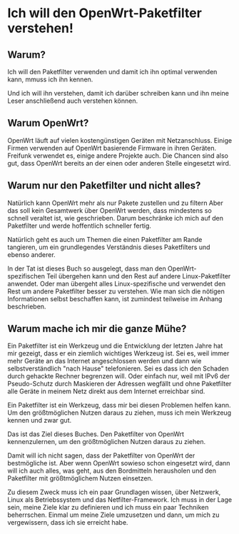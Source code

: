 
Ich will den OpenWrt-Paketfilter verstehen!
===========================================

Warum?
------

Ich will den Paketfilter verwenden und damit ich ihn optimal verwenden kann,
mmuss ich ihn kennen.

Und ich will ihn verstehen, damit ich darüber schreiben kann und ihn meine
Leser anschließend auch verstehen können.

Warum OpenWrt?
--------------

OpenWrt läuft auf vielen kostengünstigen Geräten mit Netzanschluss.
Einige Firmen verwenden auf OpenWrt basierende Firmware in ihren Geräten.
Freifunk verwendet es, einige andere Projekte auch.
Die Chancen sind also gut, dass OpenWrt bereits an der einen oder anderen
Stelle eingesetzt wird.

Warum nur den Paketfilter und nicht alles?
------------------------------------------

Natürlich kann OpenWrt mehr als nur Pakete zustellen und zu filtern
Aber das soll kein Gesamtwerk über OpenWrt werden, dass mindestens so
schnell veraltet ist, wie geschrieben.
Darum beschränke ich mich auf den Paketfilter und werde hoffentlich
schneller fertig.

Natürlich geht es auch um Themen die einen Paketfilter am Rande tangieren,
um ein grundlegendes Verständnis dieses Paketfilters und ebenso anderer.

In der Tat ist dieses Buch so ausgelegt, dass man den OpenWrt-spezifischen
Teil übergehen kann und den Rest auf andere Linux-Paketfilter anwendet.
Oder man übergeht alles Linux-spezifische und verwendet den Rest um andere
Paketfilter besser zu verstehen.
Wie man sich die nötigen Informationen selbst beschaffen kann, ist zumindest
teilweise im Anhang beschrieben.

Warum mache ich mir die ganze Mühe?
-----------------------------------

Ein Paketfilter ist ein Werkzeug und die Entwicklung der letzten Jahre hat
mir gezeigt, dass er ein ziemlich wichtiges Werkzeug ist.
Sei es, weil immer mehr Geräte an das Internet angeschlossen werden und dann
wie selbstverständlich "nach Hause" telefonieren.
Sei es dass ich den Schaden durch gehackte Rechner begrenzen will.
Oder einfach nur, weil mit IPv6 der Pseudo-Schutz durch Maskieren der
Adressen wegfällt und ohne Paketfilter alle Geräte in meinem Netz direkt aus
dem Internet erreichbar sind.

Ein Paketfilter ist ein Werkzeug, dass mir bei diesen Problemen helfen kann.
Um den größtmöglichen Nutzen daraus zu ziehen, muss ich mein Werkzeug kennen
und zwar gut.

Das ist das Ziel dieses Buches.
Den Paketfilter von OpenWrt kennenzulernen, um den größtmöglichen Nutzen
daraus zu ziehen.

Damit will ich nicht sagen, dass der Paketfilter von OpenWrt der
bestmögliche ist.
Aber wenn OpenWrt sowieso schon eingesetzt wird, dann will ich auch alles,
was geht, aus den Bordmitteln herausholen und den Paketfilter mit
größtmöglichem Nutzen einsetzen.

Zu diesem Zweck muss ich ein paar Grundlagen wissen, über Netzwerk, Linux
als Betriebssystem und das Netfilter-Framework.
Ich muss in der Lage
sein, meine Ziele klar zu definieren und ich muss ein paar Techniken
beherrschen.
Einmal um meine Ziele umzusetzen und dann, um mich zu vergewissern, dass ich
sie erreicht habe.

